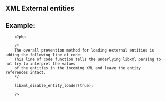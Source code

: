 
XML External entities
-------

## Example:



	    <?php

		/*
		The overall prevention method for loading external entities is adding the following line of code:
		This line of code function tells the underlying libxml parsing to not try to interpret the values 
		of the entities in the incoming XML and leave the entity references intact.
		*/

		libxml_disable_entity_loader(true);

		?>





	